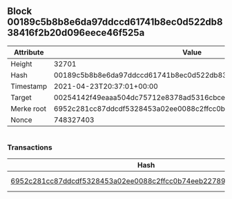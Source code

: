 ## Block 00189c5b8b8e6da97ddccd61741b8ec0d522db838416f2b20d096eece46f525a

Attribute | Value
--- | ---
Height | 32701
Hash | 00189c5b8b8e6da97ddccd61741b8ec0d522db838416f2b20d096eece46f525a
Timestamp | 2021-04-23T20:37:01+00:00
Target | 00254142f49eaaa504dc75712e8378ad5316cbcead634704b3734b6271167cc4
Merke root | 6952c281cc87ddcdf5328453a02ee0088c2ffcc0b74eeb2278915999e6049cae
Nonce | 748327403

```

```

### Transactions

Hash | Amount
--- | ---
[6952c281cc87ddcdf5328453a02ee0088c2ffcc0b74eeb2278915999e6049cae](6952c281cc87ddcdf5328453a02ee0088c2ffcc0b74eeb2278915999e6049cae.md) | 10.00000000 SKEPTI 
